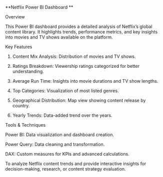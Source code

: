 **Netflix Power BI Dashboard
**

Overview

This Power BI dashboard provides a detailed analysis of Netflix’s global content library. It highlights trends, performance metrics, and key insights into movies and TV shows available on the platform.

Key Features

1. Content Mix Analysis: Distribution of movies and TV shows.

2. Ratings Breakdown: Viewership ratings categorized for better understanding.

3. Average Run Time: Insights into movie durations and TV show lengths.

4. Top Categories: Visualization of most listed genres.

5. Geographical Distribution: Map view showing content release by country.

6. Yearly Trends: Data-added trend over the years.


Tools & Techniques

Power BI: Data visualization and dashboard creation.

Power Query: Data cleaning and transformation.

DAX: Custom measures for KPIs and advanced calculations.

To analyze Netflix content trends and provide interactive insights for decision-making, research, or content strategy evaluation.
